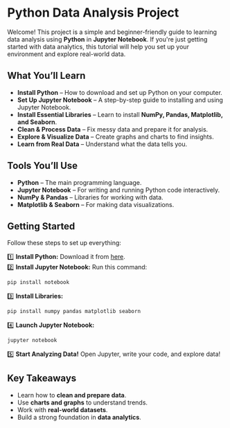 # Python Data Analysis Project

Welcome! This project is a simple and beginner-friendly guide to learning data analysis using **Python** in **Jupyter Notebook**. If you're just getting started with data analytics, this tutorial will help you set up your environment and explore real-world data.

## What You’ll Learn

- **Install Python** – How to download and set up Python on your computer.
- **Set Up Jupyter Notebook** – A step-by-step guide to installing and using Jupyter Notebook.
- **Install Essential Libraries** – Learn to install **NumPy, Pandas, Matplotlib, and Seaborn**.
- **Clean & Process Data** – Fix messy data and prepare it for analysis.
- **Explore & Visualize Data** – Create graphs and charts to find insights.
- **Learn from Real Data** – Understand what the data tells you.

## Tools You’ll Use

- **Python** – The main programming language.
- **Jupyter Notebook** – For writing and running Python code interactively.
- **NumPy & Pandas** – Libraries for working with data.
- **Matplotlib & Seaborn** – For making data visualizations.

## Getting Started

Follow these steps to set up everything:

1️⃣ **Install Python:** Download it from [here](https://www.python.org/downloads/).  
2️⃣ **Install Jupyter Notebook:** Run this command:
   ```sh
   pip install notebook
   ```
3️⃣ **Install Libraries:**
   ```sh
   pip install numpy pandas matplotlib seaborn
   ```
4️⃣ **Launch Jupyter Notebook:**
   ```sh
   jupyter notebook
   ```
5️⃣ **Start Analyzing Data!** Open Jupyter, write your code, and explore data!

## Key Takeaways
- Learn how to **clean and prepare data**.
- Use **charts and graphs** to understand trends.
- Work with **real-world datasets**.
- Build a strong foundation in **data analytics**.












